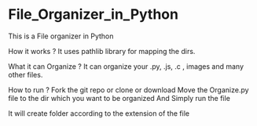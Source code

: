 # File_Organizer_in_Python

This is a File organizer in Python

How it works ?
It uses pathlib library for mapping the dirs.


What it can Organize ?
It can organize your .py, .js, .c , images and many other files.

How to run ?
Fork the git repo or clone or download
Move the Organize.py file to the dir which you want to be organized 
And Simply run the file 

It will create folder according to the extension of the file
